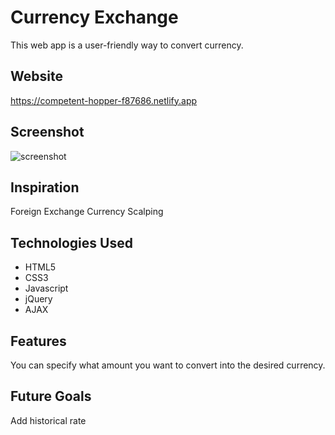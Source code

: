 # Currency Exchange

This web app is a user-friendly way to convert currency.

## Website

https://competent-hopper-f87686.netlify.app

## Screenshot

![screenshot](https://imgur.com/a/wSPdTqv)

## Inspiration

Foreign Exchange Currency Scalping

## Technologies Used

- HTML5
- CSS3
- Javascript
- jQuery
- AJAX

## Features

You can specify what amount you want to convert into the desired currency.

## Future Goals

Add historical rate
